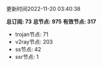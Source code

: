 更新时间2022-11-20 03:40:38

**总订阅: 73**
**总节点: 975**
**有效节点: 317**
- trojan节点: 71
- v2ray节点: 203
- ss节点: 42
- ssr节点: 1
